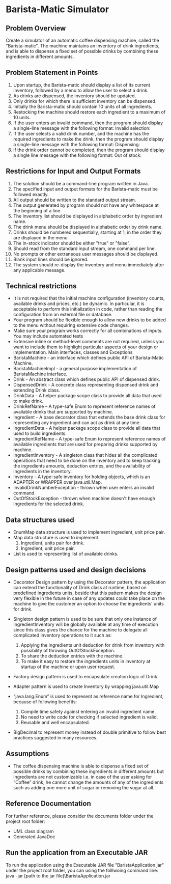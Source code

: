 # Barista-Matic Simulator
## Problem Overview
Create a simulator of an automatic coffee dispensing machine, called the "Barista-matic".
The machine maintains an inventory of drink ingredients, and is able to dispense a fixed set of possible drinks by combining these ingredients in different amounts.

## Problem Statement in Points
1.	Upon startup, the Barista-matic should display a list of its current inventory, followed by a menu to allow the user to select a drink.
2.	As drinks are dispensed, the inventory should be updated.
3.	Only drinks for which there is sufficient inventory can be dispensed.
4.	Initially the Barista-matic should contain 10 units of all ingredients.
5.	Restocking the machine should restore each ingredient to a maximum of 10 units.
6.	If the user enters an invalid command, then the program should display a single-line message with the following format: 
Invalid selection: <characters that were entered>
7.	If the user selects a valid drink number, and the machine has the required ingredients to make the drink, then the program should display a single-line message with the following format: 
Dispensing: <drink name>
8.	if the drink order cannot be completed, then the program should display a single line message with the following format: 
Out of stock: <drink name>

## Restrictions for Input and Output Formats
1.	The solution should be a command-line program written in Java.
2.	The specified input and output formats for the Barista-matic must be followed exactly.
3.	All output should be written to the standard output stream.
4.	The output generated by program should not have any whitespace at the beginning of a line.
5.	The inventory list should be displayed in alphabetic order by ingredient name.
6.	The drink menu should be displayed in alphabetic order by drink name.
7.	Drinks should be numbered sequentially, starting at 1, in the order they are displayed in the menu.
8.	The in-stock indicator should be either "true" or "false".
9.	Should read from the standard input stream, one command per line.
10.	No prompts or other extraneous user messages should be displayed.
11.	Blank input lines should be ignored.
12.	The system should re-display the inventory and menu immediately after any applicable message.

## Technical restrictions
* It is not required that the initial machine configuration (inventory counts, available drinks and prices, etc.) be dynamic. In particular, it is acceptable to perform this initialization in code, rather than reading the configuration from an external file or database.
* Your program should be flexible enough to allow new drinks to be added to the menu without requiring extensive code changes.
* Make sure your program works correctly for all combinations of inputs. You may include automated tests
* Extensive inline or method-level comments are not required, unless you want to include them to highlight particular aspects of your design or implementation.
Main interfaces, classes and Exceptions
* BaristaMachine - an interface which defines public API of Barista-Matic Machine.
* BaristaMachineImpl - a general purpose implementation of BaristaMachine interface.
* Drink - An abstract class which defines public API of dispensed drink. 
* DispensedDrink - A concrete class representing dispensed drink and extending Drink class. 
* DrinkData - A helper package scope class to provide all data that used to make drink.
* DrinkRefName – A type-safe Enum to represent reference names of available drinks that are supported by machine.
* Ingredient - A base decorator class that extends the base drink class for representing any ingredient and can act as drink at any time.
* IngredientData - A helper package scope class to provide all data that used to build ingredients.
* IngredientRefName – A type-safe Enum to represent reference names of available ingredients that are used for preparing drinks supported by machine.
* IngredientInventory - A singleton class that hides all the complicated operations that need to be done on the inventory and to keep tracking the ingredients amounts, deduction entries, and the availability of ingredients in the inventory.
* Inventory - A type-safe inventory for holding objects, which is an ADAPTER or WRAPPER over java.util.Map.
* InvalidDrinkNumberException - thrown when user enters an invalid command. 
* OutOfStockException - thrown when machine doesn't have enough ingredients for the selected drink.

## Data structures used
* EnumMap data structure is used to implement ingredient, unit price pair.
* Map data structure is used to implement 
    1.	Ingredient, units pair for drink.
    2.	Ingredient, unit price pair.
* List is used to representing list of available drinks.

## Design patterns used and design decisions
* Decorator Design pattern by using the Decorator pattern, the application can extend the functionality of Drink class at runtime, based on predefined ingredients units, beside that this pattern makes the design very flexible in the future in case of any updates could take place on the machine to give the customer an option to choose the ingredients’ units for drink.
* Singleton design pattern is used to be sure that only one instance of IngredientInventory will be globally available at any time of execution since this class gives the chance for the machine to delegate all complicated inventory operations to it such as: 
  1.	Applying the ingredients unit deduction for drink from inventory with possibility of throwing OutOfStockException. 
  2.	To share the deduction entries with the machine. 
  3.	To make it easy to restore the ingredients units in inventory at startup of the machine or upon user request.
* Factory design pattern is used to encapsulate creation logic of Drink.
* Adapter pattern is used to create Inventory by wrapping java.util.Map

* “java.lang.Enum” is used to represent as reference name for Ingredient, because of following benefits:
  1. Compile time safety against entering an invalid ingredient name.
  2. No need to write code for checking if selected ingredient is valid.
  3. Reusable and well encapsulated.
* BigDecimal to represent money instead of double primitive to follow best practices suggested in many resources.

## Assumptions
* The coffee dispensing machine is able to dispense a fixed set of possible drinks by combining these ingredients in different amounts but ingredients are not customizable i.e. in case of the user asking for “Coffee” drink, he cannot change the amounts of any of the ingredients such as adding one more unit of sugar or removing the sugar at all.

## Reference Documentation
For further reference, please consider the documents folder under the project root folder: 
* UML class diagram 
* Generated JavaDoc

## Run the application from an Executable JAR
To run the application using the Executable JAR file "BaristaApplication.jar" under the project root folder, you can using the folllwoing command line:
    java -jar [path to the jar file]\BaristaApplication.jar 

